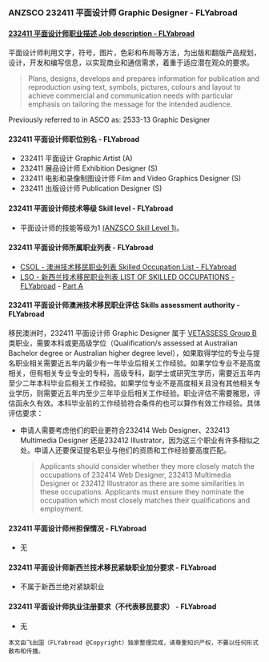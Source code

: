 ### ANZSCO 232411 平面设计师 Graphic Designer - FLYabroad ###

####  [232411 平面设计师职业描述 Job description - FLYabroad](http://www.flyabroadvisa.com/anzsco/2324.html#232411)

平面设计师利用文字，符号，图片，色彩和布局等方法，为出版和翻版产品规划，设计，开发和编写信息，以实现商业和通信需求，着重于适应潜在观众的要求。 

> Plans, designs, develops and prepares information for publication and reproduction using text, symbols, pictures, colours and layout to achieve commercial and communication needs with particular emphasis on tailoring the message for the intended audience.

Previously referred to in ASCO as:
2533-13 Graphic Designer

#### 232411 平面设计师职位别名 - FLYabroad
 
- 232411 平面设计 Graphic Artist (A)
- 232411 展品设计师 Exhibition Designer (S)
- 232411 电影和录像制图设计师 Film and Video Graphics Designer (S)
- 232411 出版设计师 Publication Designer (S)

#### 232411 平面设计师技术等级 Skill level - FLYabroad

- 平面设计师的技能等级为1 [(ANZSCO Skill Level 1)](http://www.flyabroadvisa.com/anzsco/)。

#### 232411 平面设计师所属职业列表 - FLYabroad

- [CSOL - 澳洲技术移民职业列表 Skilled Occupation List - FLYabroad](http://www.flyabroadvisa.com/sol/)
- [LSO - 新西兰技术移民职业列表 LIST OF SKILLED OCCUPATIONS - FLYabroad](http://nz.flyabroadvisa.com/lso/) - [Part A](parta)

#### 232411 平面设计师澳洲技术移民职业评估 Skills assessment authority - FLYabroad

移民澳洲时，232411 平面设计师 Graphic Designer 属于 [VETASSESS Group B ](http://www.flyabroadvisa.com/ass/vetassess.html)类职业，需要本科或更高级学位（Qualification/s assessed at Australian Bachelor degree or Australian higher degree level），如果取得学位的专业与提名职业相关需要近五年内最少有一年毕业后相关工作经验。如果学位专业不是高度相关，但有相关专业专业的专科，高级专科，副学士或研究生学历，需要近五年内至少二年本科毕业后相关工作经验。如果学位专业不是高度相关且没有其他相关专业学历，则需要近五年内至少三年毕业后相关工作经验。职业评估不需要雅思，评估函永久有效。本科毕业前的工作经验符合条件的也可以算作有效工作经验。具体评估要求：

- 申请人需要考虑他们的职业更符合232414 Web Designer、232413 	Multimedia Designer
还是232412 Illustrator，因为这三个职业有许多相似之处。申请人还要保证提名职业与他们的资质和工作经验要高度匹配。
	> Applicants should consider whether they more closely match the occupations of 232414 Web Designer, 232413 Multimedia Designer or 232412 Illustrator as there are some similarities in these occupations. Applicants must ensure they nominate the occupation which most closely matches their qualifications and employment. 

#### 232411 平面设计师州担保情况 - FLYabroad

- 无

#### 232411 平面设计师新西兰技术移民紧缺职业加分要求 - FLYabroad

- 不属于新西兰绝对紧缺职业

#### 232411 平面设计师执业注册要求（不代表移民要求） - FLYabroad

- 无

`本文由飞出国（FLYabroad @Copyright）独家整理完成，请尊重知识产权，不要以任何形式散布和传播。`